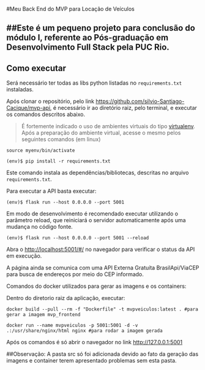 #Meu Back End do MVP para Locação de Veículos

##Este é um pequeno projeto para conclusão do módulo I, referente ao **Pós-graduação em Desenvolvimento Full Stack pela PUC Rio**.
---

## Como executar 

Será necessário ter todas as libs python listadas no `requirements.txt` instaladas.

Após clonar o repositório, pelo link https://github.com/silvio-Santiago-Cacique/mvp-api, é necessário ir ao diretório raiz, pelo terminal, e executar os comandos descritos abaixo.

> É fortemente indicado o uso de ambientes virtuais do tipo [virtualenv](https://virtualenv.pypa.io/en/latest/installation.html).
Após a preparação do ambiente virtual, acesse o mesmo pelos seguintes comandos (em linux)

```
source myenv/bin/activate
```

```
(env)$ pip install -r requirements.txt
```

Este comando instala as dependências/bibliotecas, descritas no arquivo `requirements.txt`.


Para executar a API  basta executar:

```
(env)$ flask run --host 0.0.0.0 --port 5001
```

Em modo de desenvolvimento é recomendado executar utilizando o parâmetro reload, que reiniciará o servidor
automaticamente após uma mudança no código fonte. 

```
(env)$ flask run --host 0.0.0.0 --port 5001 --reload
```

Abra o [http://localhost:5001/#/](http://localhost:5001/#/) no navegador para verificar o status da API em execução.


A página ainda se comunica com uma API Externa Gratuíta BrasilApi/ViaCEP para busca de endereços por meio do CEP informado.

Comandos do docker utilizados para gerar as imagens e os containers:

Dentro do diretorio raiz da aplicação, executar:
```
docker build --pull --rm -f "Dockerfile" -t mvpveiculos:latest . #para gerar a imagem mvp_frontend

docker run --name mvpveiculos -p 5001:5001 -d -v .:/usr/share/nginx/html nginx #para rodar a imagem gerada
```

Após os comandos é só abrir o navegador no link http://127.0.0.1:5001

##Observação: A pasta src só foi adicionada devido ao fato da geração das imagens e container terem apresentado problemas sem esta pasta.
